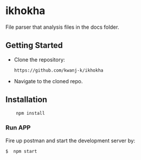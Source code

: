 # ikhokha
File parser that analysis files in the docs folder.

## Getting Started 

* Clone the repository: 

    ```https://github.com/kwanj-k/ikhokha```

* Navigate to the cloned repo. 

## Installation 
```
    npm install 
```

### Run APP
Fire up postman and start the development server by:
  ```
  $  npm start
```